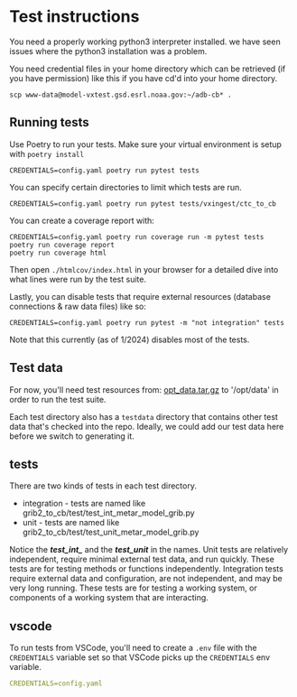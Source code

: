 # Test instructions

You need a properly working python3 interpreter installed. we have seen issues where the python3 installation was a problem.

You need credential files in your home directory which can be retrieved (if you have permission) like this if you have cd'd into your home directory.

```scp www-data@model-vxtest.gsd.esrl.noaa.gov:~/adb-cb* .```

## Running tests

Use Poetry to run your tests. Make sure your virtual environment is setup with `poetry install`

```shell
CREDENTIALS=config.yaml poetry run pytest tests
```

You can specify certain directories to limit which tests are run.

```shell
CREDENTIALS=config.yaml poetry run pytest tests/vxingest/ctc_to_cb
```

You can create a coverage report with:

```shell
CREDENTIALS=config.yaml poetry run coverage run -m pytest tests
poetry run coverage report
poetry run coverage html
```

Then open `./htmlcov/index.html` in your browser for a detailed dive into what lines were run by the test suite.

Lastly, you can disable tests that require external resources (database connections & raw data files) like so:

```shell
CREDENTIALS=config.yaml poetry run pytest -m "not integration" tests
```

Note that this currently (as of 1/2024) disables most of the tests.

## Test data

For now, you'll need test resources from:  [opt_data.tar.gz](https://drive.google.com/drive/folders/18YY74S8w2S0knKQRN-QxZdnfRjKxDN69?usp=drive_linkunpacked) to '/opt/data' in order to run the test suite.

Each test directory also has a `testdata` directory that contains other test data that's checked into the repo. Ideally, we could add our test data here before we switch to generating it.

## tests

There are two kinds of tests in each test directory.

- integration - tests are named like grib2_to_cb/test/test_int_metar_model_grib.py
- unit - tests are named like grib2_to_cb/test/test_unit_metar_model_grib.py

Notice the ***test_int_*** and the ***test_unit*** in the names.
Unit tests are relatively independent, require minimal external test data, and run quickly. These tests are for testing methods or functions independently. Integration tests require external data and configuration, are not independent, and may be very long running. These tests are for testing a working system, or components of a working system that are interacting.

## vscode

To run tests from VSCode, you'll need to create a `.env` file with the `CREDENTIALS` variable set so that VSCode picks up the `CREDENTIALS` env variable.

```yaml
CREDENTIALS=config.yaml
```
